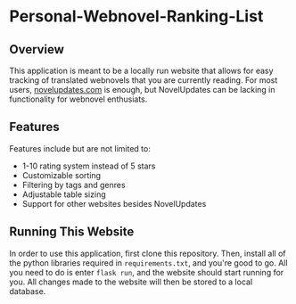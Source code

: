 # Personal-Webnovel-Ranking-List

## Overview

This application is meant to be a locally run website that allows for easy tracking of translated webnovels that you are currently reading. 
For most users, [novelupdates.com](https://www.novelupdates.com) is enough, but NovelUpdates can be lacking in functionality for webnovel enthusiats.

## Features
Features include but are not limited to:
* 1-10 rating system instead of 5 stars
* Customizable sorting
* Filtering by tags and genres
* Adjustable table sizing
* Support for other websites besides NovelUpdates

## Running This Website

In order to use this application, first clone this repository. Then, install all of the python libraries required in ```requirements.txt```, and you're good to go. 
All you need to do is enter ```flask run```, and the website should start running for you. All changes made to the website will then be stored to a local database.

